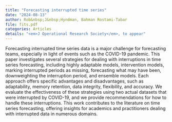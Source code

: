 ```yaml
---
title: "Forecasting interrupted time series"
date: "2024-08-13"
author: Rob&nbsp;J&nbsp;Hyndman, Bahman Rostami-Tabar
file: fits.pdf
categories: Articles
details: "<em>J Operational Research Society</em>, to appear"
---
```


Forecasting interrupted time series data is a major challenge for forecasting teams, especially in light of events such as the COVID-19 pandemic. This paper investigates several strategies for dealing with interruptions in time series forecasting, including highly adaptable models, intervention models, marking interrupted periods as missing, forecasting what may have been, downweighting the interruption period, and ensemble models. Each approach offers specific advantages and disadvantages, such as adaptability, memory retention, data integrity, flexibility, and accuracy. We evaluate the effectiveness of these strategies using two actual datasets that were interrupted by COVID-19, and we provide recommendations for how to handle these interruptions. This work contributes to the literature on time series forecasting, offering insights for academics and practitioners dealing with interrupted data in numerous domains.
